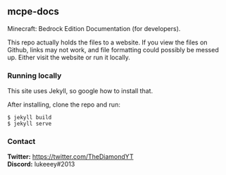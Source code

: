 ## mcpe-docs
Minecraft: Bedrock Edition Documentation (for developers).

This repo actually holds the files to a website. If you view the files on Github, links may not work, and file formatting could possibly be messed up. Either visit the website or run it locally.

### Running locally
This site uses Jekyll, so google how to install that.

After installing, clone the repo and run:
```
$ jekyll build
$ jekyll serve
```

### Contact
**Twitter:** https://twitter.com/TheDiamondYT  
**Discord:** lukeeey#2013
